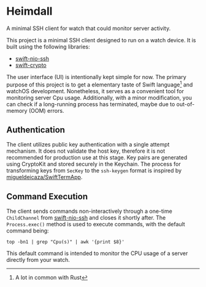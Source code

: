 # Heimdall

A minimal SSH client for watch that could monitor server activity.

This project is a minimal SSH client designed to run on a watch device. It is built using the following libraries:
- [swift-nio-ssh](https://github.com/apple/swift-nio-ssh.git)
- [swift-crypto](https://github.com/apple/swift-crypto.git)

The user interface (UI) is intentionally kept simple for now. The primary purpose of this project is to get a elementary taste of Swift language[^1] and watchOS development. Nonetheless, it serves as a convenient tool for monitoring server Cpu usage. Additionally, with a minor modification, you can check if a long-running process has terminated, maybe due to out-of-memory (OOM) errors.

## Authentication
The client utilizes public key authentication with a single attempt mechanism. It does not validate the host key, therefore it is not recommended for production use at this stage. Key pairs are generated using CryptoKit and stored securely in the Keychain. The process for transforming keys from `SecKey` to the `ssh-keygen` format is inspired by [migueldeicaza/SwiftTermApp](https://github.com/migueldeicaza/SwiftTermApp.git).

## Command Execution
The client sends commands non-interactively through a one-time `ChildChannel` from [swift-nio-ssh](https://github.com/apple/swift-nio-ssh.git) and closes it shortly after. The `Process.exec()` method is used to execute commands, with the default command being:

``` shell
top -bn1 | grep "Cpu(s)" | awk '{print $8}'
```


This default command is intended to monitor the CPU usage of a server directly from your watch.

[^1]: A lot in common with Rust
